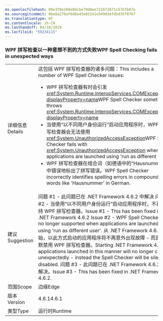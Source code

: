 ```yaml
---
ms.openlocfilehash: 09e3f0e168e0dcbe79d8ee7216f2671c67bfb87e
ms.sourcegitcommit: 0be8a279af6d8a43e03141e349d3efd5d35f8767
ms.translationtype: HT
ms.contentlocale: zh-CN
ms.lasthandoff: 04/18/2019
ms.locfileid: "59234115"
---
```

### <a name="wpf-spell-checking-fails-in-unexpected-ways"></a><span data-ttu-id="70b28-101">WPF 拼写检查以一种意想不到的方式失败</span><span class="sxs-lookup"><span data-stu-id="70b28-101">WPF Spell Checking fails in unexpected ways</span></span>

|   |   |
|---|---|
|<span data-ttu-id="70b28-102">详细信息</span><span class="sxs-lookup"><span data-stu-id="70b28-102">Details</span></span>|<span data-ttu-id="70b28-103">这包括 WPF 拼写检查器的诸多问题：</span><span class="sxs-lookup"><span data-stu-id="70b28-103">This includes a number of WPF Spell Checker issues:</span></span><ul><li><span data-ttu-id="70b28-104">WPF 拼写检查器有时会引发 <xref:System.Runtime.InteropServices.COMException?displayProperty=name></span><span class="sxs-lookup"><span data-stu-id="70b28-104">WPF Spell Checker sometimes throws <xref:System.Runtime.InteropServices.COMException?displayProperty=name></span></span></li><li><span data-ttu-id="70b28-105">当使用“以不同用户身份运行”启动应用程序时，WPF 拼写检查器会无法使用 <xref:System.UnauthorizedAccessException></span><span class="sxs-lookup"><span data-stu-id="70b28-105">WPF Spell Checker fails with <xref:System.UnauthorizedAccessException> when applications are launched using 'run as different user'</span></span></li><li><span data-ttu-id="70b28-106">WPF 拼写检查器在组合词（如德语中的“Hausnummer”）中错误地标出了拼写错误。</span><span class="sxs-lookup"><span data-stu-id="70b28-106">WPF Spell Checker incorrectly identifies spelling errors in compound words like 'Hausnummer' in German.</span></span></li></ul>|
|<span data-ttu-id="70b28-107">建议</span><span class="sxs-lookup"><span data-stu-id="70b28-107">Suggestion</span></span>|<span data-ttu-id="70b28-108">问题 #1 - 此问题已在 .NET Framework 4.6.2 中解决 问题 #2 - 当使用“以不同用户身份运行”启动应用程序时，不再支持 WPF 拼写检查器。</span><span class="sxs-lookup"><span data-stu-id="70b28-108">Issue #1 - This has been fixed in .NET Framework 4.6.2 Issue #2 - WPF Spell Checker is no longer supported when applications are launched using 'run as different user'.</span></span> <span data-ttu-id="70b28-109">从 .NET Framework 4.6.2 开始，以此方式启动的应用程序将不再意外出现故障 - 而是静默禁用 WPF 拼写检查器。</span><span class="sxs-lookup"><span data-stu-id="70b28-109">Starting .NET Framework 4.6.2, applications launched in this manner will no longer crash unexpectedly - instead the Spell Checker will be silently disabled.</span></span> <span data-ttu-id="70b28-110">问题 #3 - 此问题已在 .NET Framework 4.6.2 中解决。</span><span class="sxs-lookup"><span data-stu-id="70b28-110">Issue #3 - This has been fixed in .NET Framework 4.6.2.</span></span>|
|<span data-ttu-id="70b28-111">范围</span><span class="sxs-lookup"><span data-stu-id="70b28-111">Scope</span></span>|<span data-ttu-id="70b28-112">边缘</span><span class="sxs-lookup"><span data-stu-id="70b28-112">Edge</span></span>|
|<span data-ttu-id="70b28-113">版本</span><span class="sxs-lookup"><span data-stu-id="70b28-113">Version</span></span>|<span data-ttu-id="70b28-114">4.6.1</span><span class="sxs-lookup"><span data-stu-id="70b28-114">4.6.1</span></span>|
|<span data-ttu-id="70b28-115">类型</span><span class="sxs-lookup"><span data-stu-id="70b28-115">Type</span></span>|<span data-ttu-id="70b28-116">运行时</span><span class="sxs-lookup"><span data-stu-id="70b28-116">Runtime</span></span>|
